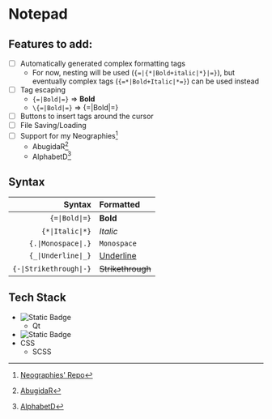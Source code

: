 ﻿# Notepad

## Features to add:

- [ ] Automatically generated complex formatting tags
	- For now, nesting will be used (`{=|{*|Bold+italic|*}|=}`), but eventually complex tags (`{=*|Bold+Italic|*=}`) can be used instead
- [ ] Tag escaping
	- `{=|Bold|=}` => **Bold**
	- `\{=|Bold|=}` => {=|Bold|=}
- [ ] Buttons to insert tags around the cursor
- [ ] File Saving/Loading
- [ ] Support for my Neographies[^Neo]
    - AbugidaR[^AbR]
    - AlphabetD[^AlD]

## Syntax

|Syntax|Formatted|
|-:|:-|
|`{=\|Bold\|=}`|**Bold**|
|`{*\|Italic\|*}`|*Italic*|
|`{.\|Monospace\|.}`|`Monospace`|
|`{_\|Underline\|_}`|<ins>Underline</ins>|
|`{-\|Strikethrough\|-}`|<s>Strikethrough</s>|

## Tech Stack

- ![Static Badge](https://img.shields.io/badge/Python-3776AB?style=for-the-badge&logo=Python)
	- Qt
- ![Static Badge](https://img.shields.io/badge/Make-6D00CC?style=for-the-badge&logo=Make)
- CSS
	- SCSS

[^Neo]: [Neographies' Repo](https://github.com/JactusTheCactus/conscript-font-gen)

[^AbR]: [AbugidaR](https://github.com/JactusTheCactus/conscript-font-gen/tree/eb32dcf2e69f757c483aa0ffe4746b8387cea251/AbugidaR)

[^AlD]: [AlphabetD](https://github.com/JactusTheCactus/conscript-font-gen/tree/eb32dcf2e69f757c483aa0ffe4746b8387cea251/AlphabetD)